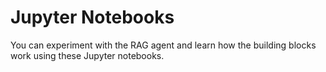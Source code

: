# Jupyter Notebooks
You can experiment with the RAG agent and learn how the building blocks work using these Jupyter notebooks.